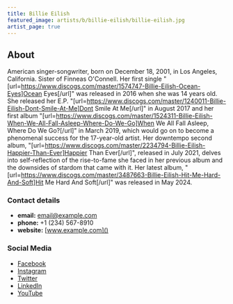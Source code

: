 ```yaml
---
title: Billie Eilish
featured_image: artists/b/billie-eilish/billie-eilish.jpg
artist_page: true
---
```

## About

American singer-songwriter, born on December 18, 2001, in Los Angeles, California. Sister of Finneas O'Connell.
Her first single "[url=https://www.discogs.com/master/1574747-Billie-Eilish-Ocean-Eyes]Ocean Eyes[/url]" was released in 2016 when she was 14 years old.
She released her E.P. "[url=https://www.discogs.com/master/1240011-Billie-Eilish-Dont-Smile-At-Me]Dont Smile At Me[/url]" in August 2017 and her first album "[url=https://www.discogs.com/master/1524311-Billie-Eilish-When-We-All-Fall-Asleep-Where-Do-We-Go]When We All Fall Asleep, Where Do We Go?[/url]" in March 2019, which would go on to become a phenomenal success for the 17-year-old artist.
Her downtempo second album, "[url=https://www.discogs.com/master/2234794-Billie-Eilish-Happier-Than-Ever]Happier Than Ever[/url]", released in July 2021, delves into self-reflection of the rise-to-fame she faced in her previous album and the downsides of stardom that came with it.
Her latest album, "[url=https://www.discogs.com/master/3487663-Billie-Eilish-Hit-Me-Hard-And-Soft]Hit Me Hard And Soft[/url]" was released in May 2024.

### Contact details

- **email:** [email@example.com](mailto:)
- **phone:** +1 (234) 567-8910
- **website:** [www.example.com]()

### Social Media

- [Facebook]()
- [Instagram]()
- [Twitter]()
- [LinkedIn]()
- [YouTube]()